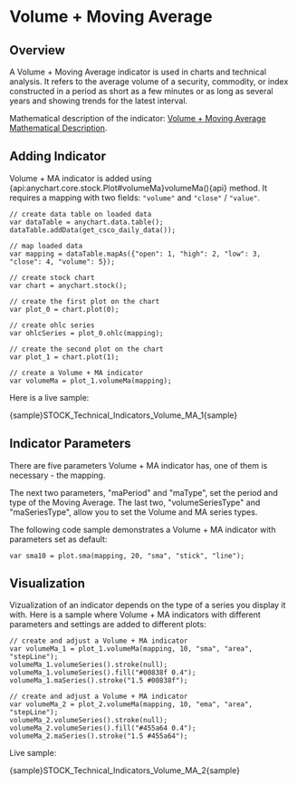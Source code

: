 # Volume + Moving Average

## Overview

A Volume + Moving Average indicator is used in charts and technical analysis. It refers to the average volume of a security, commodity, or index constructed in a period as short as a few minutes or as long as several years and showing trends for the latest interval.

Mathematical description of the indicator: [Volume + Moving Average Mathematical Description](Mathematical_Description#volume\_+\_moving\_average).

## Adding Indicator

Volume + MA indicator is added using {api:anychart.core.stock.Plot#volumeMa}volumeMa(){api} method. It requires a mapping with two fields: `"volume"` and `"close"` / `"value"`.

```
// create data table on loaded data
var dataTable = anychart.data.table();
dataTable.addData(get_csco_daily_data());

// map loaded data
var mapping = dataTable.mapAs({"open": 1, "high": 2, "low": 3, "close": 4, "volume": 5});

// create stock chart
var chart = anychart.stock();

// create the first plot on the chart
var plot_0 = chart.plot(0);

// create ohlc series
var ohlcSeries = plot_0.ohlc(mapping);

// create the second plot on the chart
var plot_1 = chart.plot(1);

// create a Volume + MA indicator
var volumeMa = plot_1.volumeMa(mapping);
```

Here is a live sample:

{sample}STOCK\_Technical\_Indicators\_Volume\_MA\_1{sample}

## Indicator Parameters

There are five parameters Volume + MA indicator has, one of them is necessary - the mapping.

The next two parameters, "maPeriod" and "maType", set the period and type of the Moving Average. The last two, "volumeSeriesType" and "maSeriesType", allow you to set the Volume and MA series types.

The following code sample demonstrates a Volume + MA indicator with parameters set as default:

```
var sma10 = plot.sma(mapping, 20, "sma", "stick", "line");
```

## Visualization

Vizualization of an indicator depends on the type of a series you display it with. Here is a sample where Volume + MA indicators with different parameters and settings are added to different plots:

```
// create and adjust a Volume + MA indicator
var volumeMa_1 = plot_1.volumeMa(mapping, 10, "sma", "area", "stepLine");
volumeMa_1.volumeSeries().stroke(null);
volumeMa_1.volumeSeries().fill("#00838f 0.4");
volumeMa_1.maSeries().stroke("1.5 #00838f");

// create and adjust a Volume + MA indicator
var volumeMa_2 = plot_2.volumeMa(mapping, 10, "ema", "area", "stepLine");
volumeMa_2.volumeSeries().stroke(null);
volumeMa_2.volumeSeries().fill("#455a64 0.4");
volumeMa_2.maSeries().stroke("1.5 #455a64");
```

Live sample:

{sample}STOCK\_Technical\_Indicators\_Volume\_MA\_2{sample}